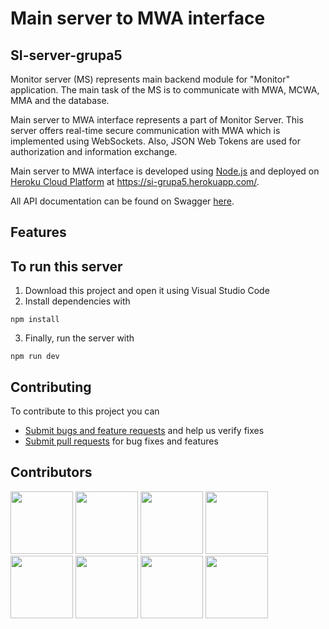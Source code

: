 # Main server to MWA interface
## SI-server-grupa5

Monitor server (MS) represents main backend module for "Monitor" application. The main task of the MS is to communicate with MWA, MCWA, MMA and the database.

Main server to MWA interface represents a part of Monitor Server. This server offers real-time secure communication with MWA which is implemented using WebSockets. Also, JSON Web Tokens are used for authorization and information exchange.


Main server to MWA interface is developed using [Node.js](https://nodejs.org/en/) and deployed on [Heroku Cloud Platform](https://www.heroku.com/) at <https://si-grupa5.herokuapp.com/>.

All API documentation can be found on Swagger [here](https://si-grupa5.herokuapp.com/api-docs/). 

## Features


## To run this server
1. Download this project and open it using Visual Studio Code
2. Install dependencies with
````
npm install
````
3. Finally, run the server with
````
npm run dev
````

## Contributing
To contribute to this project you can

* [Submit bugs and feature requests](https://github.com/tylerwetrust/SI-server-grupa5/issues) and help us verify fixes  
* [Submit pull requests](https://github.com/tylerwetrust/SI-server-grupa5/pulls) for bug fixes and features

## Contributors

<a href="https://github.com/tylerwetrust" target="_blank"><img width="100px" height="100px" src="https://github.com/tylerwetrust.png"></a>
<a href="https://github.com/JasminDudic1" target="_blank"><img width="100px" height="100px" src="https://github.com/JasminDudic1.png"></a>
<a href="https://github.com/sspahic2" target="_blank"><img width="100px" height="100px" src="https://github.com/sspahic2.png"></a>
<a href="https://github.com/msalihovic3" target="_blank"><img width="100px" height="100px" src="https://github.com/msalihovic3.png"></a>
<a href="https://github.com/scelosmano1" target="_blank"><img width="100px" height="100px" src="https://github.com/scelosmano1.png"></a>
<a href="https://github.com/vbeglerovic" target="_blank"><img width="100px" height="100px" src="https://github.com/vbeglerovic.png"></a>
<a href="https://github.com/mmurtic2" target="_blank"><img width="100px" height="100px" src="https://github.com/mmurtic2.png"></a>
<a href="https://github.com/MuhamedO" target="_blank"><img width="100px" height="100px" src="https://github.com/MuhamedO.png"></a>
